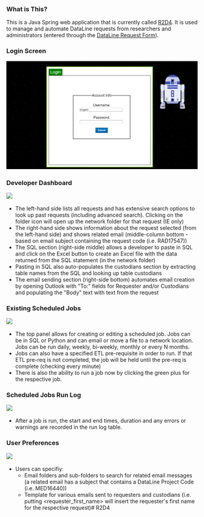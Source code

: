 ### What is This?

This is a Java Spring web application that is currently called [R2D4](https://dataline.mskcc.org/DataLine). It is used to manage and automate DataLine requests from researchers and administrators (entered through the [DataLine Request Form](http://darwin.mskcc.org/resources/dataline_request.htm)).

### Login Screen
![](2019-02-23%2014_54_13-Window.png)

### Developer Dashboard
![](https://github.mskcc.org/singerm/R2D4/blob/master/2019-02-23%2014_57_53-Window.png)
- The left-hand side lists all requests and has extensive search options to look up past requests (including advanced search). Clicking on the folder icon will open up the network folder for that request (IE only)
- The right-hand side shows information about the request selected (from the left-hand side) and shows related email (middle-column bottom - based on email subject containing the request code (i.e. RAD17547))
- The SQL section (right-side middle) allows a developer to paste in SQL and click on the Excel button to create an Excel file with the data returned from the SQL statement (in the network folder)
- Pasting in SQL also auto-populates the custodians section by extracting table names from the SQL and looking up table custodians
- The email sending section (right-side bottom) automates email creation by opening Outlook with "To:" fields for Requester and/or Custodians and populating the "Body" text with text from the request

### Existing Scheduled Jobs
![](https://github.mskcc.org/singerm/R2D4/blob/master/2019-02-23%2014_59_18-Window.png)
- The top panel allows for creating or editing a scheduled job. Jobs can be in SQL or Python and can email or move a file to a network location. Jobs can be run daily, weekly, bi-weekly, monthly or every N months.
- Jobs can also have a specified ETL pre-requisite in order to run. If that ETL pre-req is not completed, the job will be held until the pre-req is complete (checking every minute)
- There is also the ability to run a job now by clicking the green plus for the respective job.

### Scheduled Jobs Run Log
![](https://github.mskcc.org/singerm/R2D4/blob/master/2019-02-23%2014_59_45-Window.png)
- After a job is run, the start and end times, duration and any errors or warnings are recorded in the run log table.

### User Preferences
![](https://github.mskcc.org/singerm/R2D4/blob/master/2019-02-23%2015_01_28-Window.png)
+ Users can specifiy:
   + Email folders and sub-folders to search for related email messages (a related email has a subject that contains a DataLine Project Code (i.e. MED16440))
   + Template for various emails sent to requesters and custodians (i.e. putting &lt;requester_first_name&gt; will insert the requester's first name for the respective request)# R2D4
